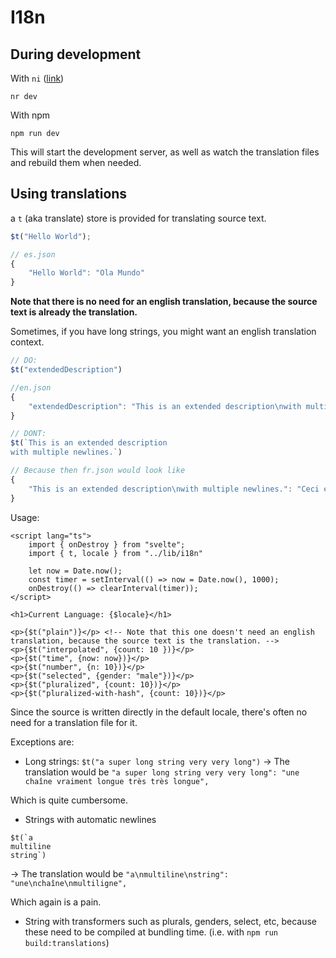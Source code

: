 # I18n

## During development

With `ni` ([link](https://github.com/antfu/ni))

```shell
nr dev
```

With npm

```shell
npm run dev
```

This will start the development server, as well as watch the translation files and rebuild them when needed.

## Using translations

a `t` (aka translate) store is provided for translating source text.

```typescript
$t("Hello World");

// es.json
{
    "Hello World": "Ola Mundo"
}
```

**Note that there is no need for an english translation, because the source text is already the translation.**

Sometimes, if you have long strings, you might want an english translation context.

```typescript
// DO:
$t("extendedDescription")

//en.json
{
    "extendedDescription": "This is an extended description\nwith multiple newlines."
}

// DONT:
$t(`This is an extended description
with multiple newlines.`)

// Because then fr.json would look like
{
    "This is an extended description\nwith multiple newlines.": "Ceci est une description etendue\navec plusieurs nouvelles lignes"
}

```

Usage:

```svelte
<script lang="ts">
    import { onDestroy } from "svelte";
    import { t, locale } from "../lib/i18n"

    let now = Date.now();
    const timer = setInterval(() => now = Date.now(), 1000);
    onDestroy(() => clearInterval(timer));
</script>

<h1>Current Language: {$locale}</h1>

<p>{$t("plain")}</p> <!-- Note that this one doesn't need an english translation, because the source text is the translation. -->
<p>{$t("interpolated", {count: 10 })}</p>
<p>{$t("time", {now: now})}</p>
<p>{$t("number", {n: 10})}</p>
<p>{$t("selected", {gender: "male"})}</p>
<p>{$t("pluralized", {count: 10})}</p>
<p>{$t("pluralized-with-hash", {count: 10})}</p>
```

Since the source is written directly in the default locale, there's often no need for a translation file for it.

Exceptions are:

- Long strings: `$t("a super long string very very long")`
    -> The translation would be `"a super long string very very long": "une chaîne vraiment longue très très longue",`

Which is quite cumbersome.

- Strings with automatic newlines

```svelte
$t(`a
multiline
string`)
```

-> The translation would be `"a\nmultiline\nstring": "une\nchaîne\nmultiligne",`

Which again is a pain.

- String with transformers such as plurals, genders, select, etc, because these need to be compiled at bundling time. (i.e. with `npm run build:translations`)
